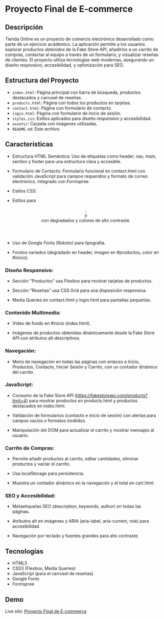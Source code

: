 # Proyecto Final de E-commerce

## Descripción

Tienda Online es un proyecto de comercio electrónico desarrollado como parte de un ejercicio académico. La aplicación permite a los usuarios explorar productos obtenidos de la Fake Store API, añadirlos a un carrito de compras, contactar al equipo a través de un formulario, y visualizar reseñas de clientes. El proyecto utiliza tecnologías web modernas, asegurando un diseño responsivo, accesibilidad, y optimización para SEO.

## Estructura del Proyecto
- `index.html`: Página principal con barra de búsqueda, productos destacados y carrusel de reseñas.
- `products.html`: Página con todos los productos en tarjetas.
- `contact.html`: Página con formulario de contacto.
- `login.html`: Página con formulario de inicio de sesión.
- `styles.css`: Estilos aplicados para diseño responsivo y accesibilidad.
- `assets/`: Carpeta con imágenes utilizadas.
- `README.md`: Este archivo.

## Características
- Estructura HTML Semántica: Uso de etiquetas como header, nav, main, section y footer para una estructura clara y accesible.

- Formulario de Contacto: Formulario funcional en contact.html con validación JavaScript para campos requeridos y formato de correo electrónico, integrado con Formspree.

- Estilos CSS:

- Estilos para <header>, <footer> y <nav> con degradados y colores de alto contraste.

- Uso de Google Fonts (Roboto) para tipografía.

- Fondos variados (degradado en header, imagen en #productos, color en #inicio).

### Diseño Responsivo:

- Sección "Productos" usa Flexbox para mostrar tarjetas de productos.

- Sección "Reseñas" usa CSS Grid para una disposición responsiva.

- Media Queries en contact.html y login.html para pantallas pequeñas.


### Contenido Multimedia:

- Video de fondo en #inicio (index.html).

- Imágenes de productos obtenidas dinámicamente desde la Fake Store API con atributos alt descriptivos.

### Navegación: 
- Menú de navegación en todas las páginas con enlaces a Inicio, Productos, Contacto, Iniciar Sesión y Carrito, con un contador dinámico del carrito.

### JavaScript:

- Consumo de la Fake Store API (https://fakestoreapi.com/products?limit=4) para mostrar productos en products.html y productos destacados en index.html.

- Validación de formularios (contacto e inicio de sesión) con alertas para campos vacíos o formatos inválidos.

- Manipulación del DOM para actualizar el carrito y mostrar mensajes al usuario.

### Carrito de Compras:

- Permite añadir productos al carrito, editar cantidades, eliminar productos y vaciar el carrito.

- Usa localStorage para persistencia.

- Muestra un contador dinámico en la navegación y el total en cart.html.

### SEO y Accesibilidad:

- Metaetiquetas SEO (description, keywords, author) en todas las páginas.

- Atributos alt en imágenes y ARIA (aria-label, aria-current, role) para accesibilidad.

- Navegación por teclado y fuentes grandes para alto contraste.

## Tecnologías
- HTML5
- CSS3 (Flexbox, Media Queries)
- JavaScript (para el carrusel de reseñas)
- Google Fonts
- Formspree

## Demo

Live site: [Proyecto Final de E-commerce](https://pmiglesias.github.io/Proyecto-Final-de-E-commerce/)
